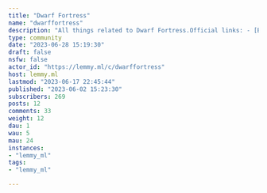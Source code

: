 ```yaml
---
title: "Dwarf Fortress" 
name: "dwarffortress"
description: "All things related to Dwarf Fortress.Official links: - [Bay12Games](http://www.bay12games.com/dwarves/)- [Steam Page](https://store.steampowered.com/app/975370/Dwarf_Fortress/)- [Bay12Forums](http://www.bay12forums.com/smf/index.php)More dwarven communities:- [Dwarf Fortress at Kbin.social](https://kbin.social/m/DwarfFortress)STRIKE THE EARTH! "
type: community
date: "2023-06-28 15:19:30"
draft: false
nsfw: false
actor_id: "https://lemmy.ml/c/dwarffortress"
host: lemmy.ml
lastmod: "2023-06-17 22:45:44"
published: "2023-06-02 15:23:30"
subscribers: 269
posts: 12
comments: 33
weight: 12
dau: 1
wau: 5
mau: 24
instances:
- "lemmy_ml"
tags: 
- "lemmy_ml"

---
```

